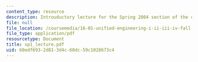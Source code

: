 ```yaml
---
content_type: resource
description: Introuductory lecture for the Spring 2004 section of the course.
file: null
file_location: /coursemedia/16-01-unified-engineering-i-ii-iii-iv-fall-2005-spring-2006/60edf6932d813d4c60dc59c1028673c4_sp1_lecture.pdf
file_type: application/pdf
resourcetype: Document
title: sp1_lecture.pdf
uid: 60edf693-2d81-3d4c-60dc-59c1028673c4
---
```

